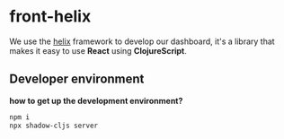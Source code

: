 # front-helix

We use the [helix](https://github.com/lilactown/helix) framework to develop our dashboard, it's a library that makes it easy to use **React** using **ClojureScript**.

## Developer environment

**how to get up the development environment?**

```sh
npm i
npx shadow-cljs server
```
